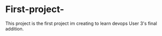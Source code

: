 # First-project-
This project is the first project im creating to learn devops 
User 3's final addition.

